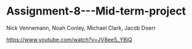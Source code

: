 # Assignment-8---Mid-term-project
Nick Vennemann, Noah Conley, Michael Clark, Jacob Doerr

https://www.youtube.com/watch?v=JV8eeS_YBiQ 
